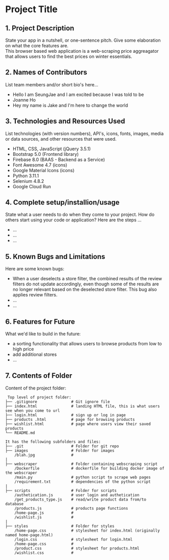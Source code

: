 # Project Title

## 1. Project Description

State your app in a nutshell, or one-sentence pitch. Give some elaboration on what the core features are.  
This browser based web application is a web-scraping price aggreagator that allows users to find the best prices on winter essentials.

## 2. Names of Contributors
List team members and/or short bio's here...

- Hello I am SeungJae and I am excited because I was told to be
- Joanne Ho
- Hey my name is Jake and I'm here to change the world

## 3. Technologies and Resources Used

List technologies (with version numbers), API's, icons, fonts, images, media or data sources, and other resources that were used.

- HTML, CSS, JavaScript (jQuery 3.5.1)
- Bootstrap 5.0 (Frontend library)
- Firebase 8.0 (BAAS - Backend as a Service)
- Font Awesome 4.7 (icons)
- Google Material Icons (icons)
- Python 3.11.1
- Selenium 4.8.2
- Google Cloud Run

## 4. Complete setup/installion/usage

State what a user needs to do when they come to your project. How do others start using your code or application?
Here are the steps ...

- ...
- ...
- ...

## 5. Known Bugs and Limitations

Here are some known bugs:

- When a user deselects a store filter, the combined results of the review filters do not update accordingly, even though some of the results are no longer relevant based on the deselected store filter. This bug also applies review filters. 
- ...
- ...

## 6. Features for Future

What we'd like to build in the future:

- a sorting functionality that allows users to browse products from low to high price
- add additional stores
- ...

## 7. Contents of Folder

Content of the project folder:

```
 Top level of project folder:
├── .gitignore               # Git ignore file
├── index.html               # landing HTML file, this is what users see when you come to url
├── login.html               # sign up or log in page
├── products .html           # page for browsing products 
├── wishlist.html            # page where users view their saved products 
└── README.md

It has the following subfolders and files:
├── .git                     # Folder for git repo
├── images                   # Folder for images
    /blah.jpg                # 
|
├── webscraper               # Folder containing webscraping script
    /Dockerfile              # dockerfile for building docker image of the webscraper
    /main.py                 # python script to scrape web pages
    /requirement.txt         # dependencies of the python script
|
├── scripts                  # Folder for scripts
    /authetication.js        # user login and authetication
    /get_products_type.js    # read/write product data from/to database 
    /products.js             # products page functions 
    /home-page.js            #
    /wishlist.js             #
|
├── styles                   # Folder for styles
    /home-page.css           # stylesheet for index.html (originally named home-page.html)
    /login.css               # stylesheet for login.html
    /home-page.css           # 
    /product.css             # stylesheet for products.html
    /wishlist.css            #



```
